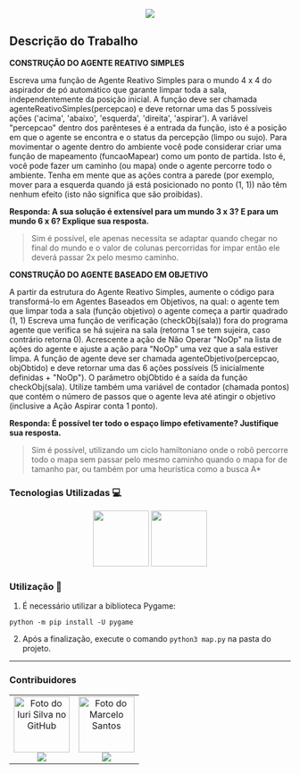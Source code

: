 <p align="center">
  <img src="https://seeklogo.com/images/F/FURB-logo-051554756A-seeklogo.com.png">
</p>

## Descrição do Trabalho

**CONSTRUÇÃO DO AGENTE REATIVO SIMPLES**

Escreva uma função de Agente Reativo Simples para o mundo 4 x 4 do aspirador de pó automático que garante limpar toda a sala, independentemente da posição inicial. 
A função deve ser chamada agenteReativoSimples(percepcao) e deve retornar uma das 5 possíveis ações ('acima', 'abaixo', 'esquerda', 'direita', 'aspirar'). A variável "percepcao" dentro dos parênteses é a entrada da função, isto é a posição em que o agente se encontra e o status da percepção (limpo ou sujo).
Para movimentar o agente dentro do ambiente você pode considerar criar uma função de mapeamento (funcaoMapear) como um ponto de partida. Isto é, você pode fazer um caminho (ou mapa) onde o agente percorre todo o ambiente.
Tenha em mente que as ações contra a parede (por exemplo, mover para a esquerda quando já está posicionado no ponto (1, 1)) não têm nenhum efeito (isto não significa que são proibidas).


**Responda: A sua solução é extensível para um mundo 3 x 3? E para um mundo 6 x 6? Explique sua resposta.**
> Sim é possível, ele apenas necessita se adaptar quando chegar no final do mundo e o valor de colunas percorridas for impar então ele deverá passar 2x pelo mesmo caminho.

**CONSTRUÇÃO DO AGENTE  BASEADO EM OBJETIVO**

A partir da estrutura do Agente Reativo Simples, aumente o código para transformá-lo em Agentes Baseados em Objetivos, na qual:
o agente tem que limpar toda a sala (função objetivo)
o agente começa a partir quadrado (1, 1)
Escreva uma função de verificação (checkObj(sala)) fora do programa agente que verifica se há sujeira na sala (retorna 1 se tem sujeira, caso contrário retorna 0).
Acrescente a ação de Não Operar "NoOp" na lista de ações do agente e ajuste a ação para "NoOp" uma vez que a sala estiver limpa.
A função de agente deve ser chamada agenteObjetivo(percepcao, objObtido) e deve retornar uma das 6 ações possíveis (5 inicialmente definidas + "NoOp"). O parâmetro objObtido é a saída da função checkObj(sala).
Utilize também uma variável de contador (chamada pontos) que contém o número de passos que o agente leva até atingir o objetivo (inclusive a Ação Aspirar conta 1 ponto).

**Responda: É possível ter todo o espaço limpo efetivamente? Justifique sua resposta.**
> Sim é possível, utilizando um ciclo hamiltoniano onde o robô percorre todo o mapa sem passar pelo mesmo caminho quando o mapa for de tamanho par, ou também por uma heurística como a busca A*


  
### Tecnologias Utilizadas :computer:

<p align="center">
  <img height="100px" widht="100px" src="https://python.org.br/theme/img/site-logo.svg">
  <img height="100px" widht="100px" src="https://camo.githubusercontent.com/1971c0a4f776fb5351c765c37e59630c83cabd52/68747470733a2f2f7777772e707967616d652e6f72672f696d616765732f6c6f676f2e706e67">
</p>

### Utilização :mega:

1. É necessário utilizar a biblioteca Pygame: 
```
python -m pip install -U pygame
```
2. Após a finalização, execute o comando 
```python3 map.py``` na pasta do projeto.
---

### Contribuidores<br>
  <table align="center">
  <tr>
    <td align="center">
      <a href="#">
        <img src="https://avatars.githubusercontent.com/u/62967324?v=4" width="100px;" alt="Foto do Iuri Silva no GitHub"/><br>
        <sub>
            <a href="https://github.com/Luis-kuhn" ><img src="https://img.shields.io/badge/github-Luis--kuhn-24292e"></a>
        </sub>
      </a>
    </td>
    <td align="center">
      <a href="#">
        <img src="https://avatars.githubusercontent.com/u/60141339?v=4" width="100px;" alt="Foto do Marcelo Santos"/><br>
        <sub>
           <a href="https://github.com/thrnkk" ><img src="https://img.shields.io/badge/github-thrnkk-24292e"></a>
        </sub>
      </a>
    </td>
  </tr>
</table>

